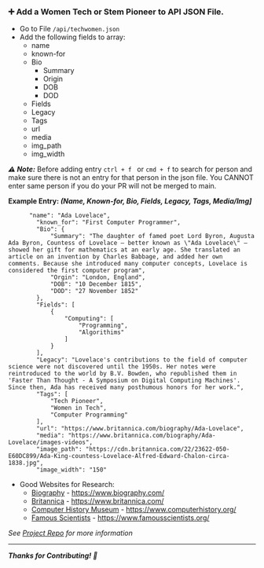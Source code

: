 <!-- 👩🏻‍💻☞ Follow the following steps to add a Female Tech Pioneer to the Project   -->


### ➕ **Add a Women Tech or Stem Pioneer to API JSON File.** 

- Go to File `/api/techwomen.json`
- Add the following fields to array:
    * name
    * known-for
    * Bio
        * Summary
        * Origin
        * DOB
        * DOD
    * Fields
    * Legacy
    * Tags
    * url
    * media
    * img_path
    * img_width

***⚠️ Note:*** 
  Before adding entry `ctrl + f ` or `cmd + f` to search for person and make sure there is not an entry for that person in the json file. You CANNOT enter same person if you do your PR will not be merged to main.

**Example Entry: _(Name, Known-for, Bio, Fields, Legacy, Tags, Media/Img]_** 

```
      "name": "Ada Lovelace",
        "known_for": "First Computer Programmer",
        "Bio": {
            "Summary": "The daughter of famed poet Lord Byron, Augusta Ada Byron, Countess of Lovelace — better known as \"Ada Lovelace\" — showed her gift for mathematics at an early age. She translated an article on an invention by Charles Babbage, and added her own comments. Because she introduced many computer concepts, Lovelace is considered the first computer program",
            "Orgin": "London, England",
            "DOB": "10 December 1815",
            "DOD": "27 November 1852"
        },
        "Fields": [
            {
                "Computing": [
                    "Programming",
                    "Algorithims"
                ]
            }
        ],
        "Legacy": "Lovelace's contributions to the field of computer science were not discovered until the 1950s. Her notes were reintroduced to the world by B.V. Bowden, who republished them in 'Faster Than Thought - A Symposium on Digital Computing Machines'. Since then, Ada has received many posthumous honors for her work.",
        "Tags": [
            "Tech Pioneer",
            "Women in Tech",
            "Computer Programming"
        ],
        "url": "https://www.britannica.com/biography/Ada-Lovelace",
        "media": "https://www.britannica.com/biography/Ada-Lovelace/images-videos",
        "image_path": "https://cdn.britannica.com/22/23622-050-E60DC899/Ada-King-countess-Lovelace-Alfred-Edward-Chalon-circa-1838.jpg",
        "image_width": "150"
```

* Good Websites for Research:
    * [Biography](https://www.biography.com/) - https://www.biography.com/
    * [Britannica](https://www.britannica.com/) - https://www.britannica.com/
    * [Computer History Museum](https://www.computerhistory.org/) - https://www.computerhistory.org/
    * [Famous Scientists](https://www.famousscientists.org/) - https://www.famousscientists.org/

*See [Project Repo](https://github.com/kwing25/Women-Who-ve-Changed-Tech/) for more information*

--- 

***Thanks for Contributing! 👏*** 